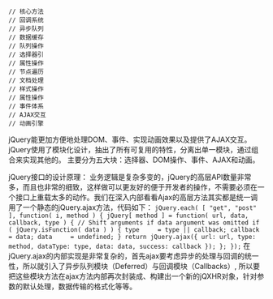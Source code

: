     // 核心方法
	// 回调系统
	// 异步队列
	// 数据缓存
	// 队列操作
	// 选择器引
	// 属性操作
	// 节点遍历
	// 文档处理
	// 样式操作
	// 属性操作
	// 事件体系
	// AJAX交互
	// 动画引擎

jQuery能更加方便地处理DOM、事件、实现动画效果以及提供了AJAX交互。jQuery使用了模块化设计，抽出了所有可复用的特性，分离出单一模块，通过组合来实现其他的。
主要分为五大块：选择器、DOM操作、事件、AJAX和动画。

jQuery接口的设计原理：
	业务逻辑是复杂多变的，jQuery的高层API数量非常多，而且也非常的细致，这样做可以更友好的便于开发者的操作，不需要必须在一个接口上重载太多的动作。我们在深入内部看看Ajax的高层方法其实都是统一调用了一个静态的jQuery.ajax方法，代码如下：
	` jQuery.each( [ "get", "post" ], function( i, method ) {
		jQuery[ method ] = function( url, data, callback, type ) {
			// Shift arguments if data argument was omitted
			if ( jQuery.isFunction( data ) ) {
				type     = type || callback;
				callback = data;
				data     = undefined;
			}
			return jQuery.ajax({
				url: url,
				type: method,
				dataType: type,
				data: data,
				success: callback
			});
		};
	}); `
	在jQuery.ajax的内部实现是非常复杂的，首先ajax要考虑异步的处理与回调的统一性，所以就引入了异步队列模块（Deferred）与回调模块（Callbacks）, 所以要把这些模块方法在ajax方法内部再次封装成、构建出一个新的jQXHR对象，针对参数的默认处理，数据传输的格式化等等。

